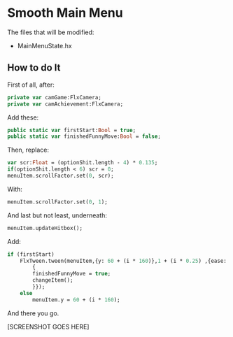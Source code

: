 # Smooth Main Menu

The files that will be modified:

* MainMenuState.hx

## How to do It

First of all, after:
```hx
private var camGame:FlxCamera;
private var camAchievement:FlxCamera;
```

Add these:
```hx
public static var firstStart:Bool = true;
public static var finishedFunnyMove:Bool = false;
```

Then, replace:
```hx
var scr:Float = (optionShit.length - 4) * 0.135;
if(optionShit.length < 6) scr = 0;
menuItem.scrollFactor.set(0, scr);
```

With:
```hx
menuItem.scrollFactor.set(0, 1);
```

And last but not least, underneath:
```hx
menuItem.updateHitbox();
```

Add:
```hx
if (firstStart)
	FlxTween.tween(menuItem,{y: 60 + (i * 160)},1 + (i * 0.25) ,{ease: FlxEase.expoInOut, onComplete: function(flxTween:FlxTween) 
	    {
		finishedFunnyMove = true; 
		changeItem();
	    }});
	else
	    menuItem.y = 60 + (i * 160);
```

And there you go.

[SCREENSHOT GOES HERE]
